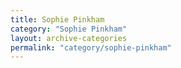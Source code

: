 ```yaml
---
title: Sophie Pinkham
category: "Sophie Pinkham"
layout: archive-categories
permalink: "category/sophie-pinkham"
---
```


